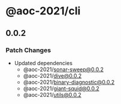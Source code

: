 # @aoc-2021/cli

## 0.0.2

### Patch Changes

- Updated dependencies
  - @aoc-2021/sonar-sweep@0.0.2
  - @aoc-2021/dive@0.0.2
  - @aoc-2021/binary-diagnostic@0.0.2
  - @aoc-2021/giant-squid@0.0.2
  - @aoc-2021/utils@0.0.2

